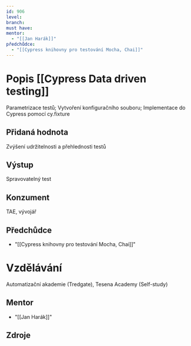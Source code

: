 ```yaml
---
id: 906
level: 
branch: 
must have: 
mentor: 
  - "[[Jan Harák]]"
předchůdce: 
  - "[[Cypress knihovny pro testování Mocha, Chai]]"
---
```



# Popis [[Cypress Data driven testing]]
Parametrizace testů; Vytvoření konfiguračního souboru; Implementace do Cypress pomocí cy.fixture

## Přidaná hodnota
Zvýšení udržitelnosti a přehlednosti testů

## Výstup
Spravovatelný test

## Konzument
TAE, vývojář

## Předchůdce

  - "[[Cypress knihovny pro testování Mocha, Chai]]"

# Vzdělávání
Automatizační akademie (Tredgate), Tesena Academy (Self-study)

## Mentor

  - "[[Jan Harák]]"

## Zdroje